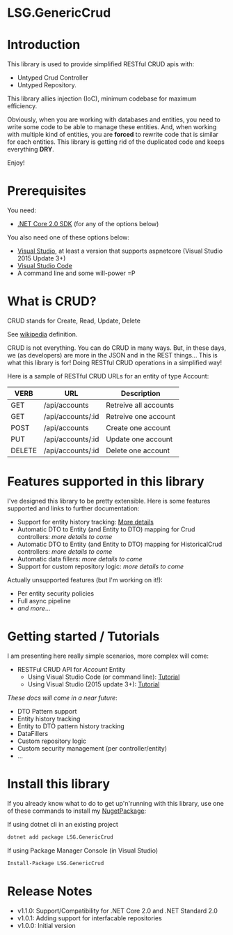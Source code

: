 # LSG.GenericCrud

# Introduction
This library is used to provide simplified RESTful CRUD apis with:
- Untyped Crud Controller
- Untyped Repository. 

This library allies injection (IoC), minimum codebase for maximum efficiency.

Obviously, when you are working with databases and entities, you need to write some code to be able to manage these entities. And, when working with multiple kind of entities, you are **forced** to rewrite code that is similar for each  entities. This library is getting rid of the duplicated code and keeps everything **DRY**.

Enjoy!

# Prerequisites
You need:
- [.NET Core 2.0 SDK](https://github.com/dotnet/core/blob/master/release-notes/download-archives/2.0.0-download.md) (for any of the options below)

You also need one of these options below:
- [Visual Studio](https://www.visualstudio.com/downloads/), at least a version that supports aspnetcore (Visual Studio 2015 Update 3+)
- [Visual Studio Code](https://code.visualstudio.com/)
- A command line and some will-power =P

# What is CRUD?

CRUD stands for Create, Read, Update, Delete

See [wikipedia](https://en.wikipedia.org/wiki/Create,_read,_update_and_delete) definition.

CRUD is not everything. You can do CRUD in many ways. But, in these days, we (as developers) are more in the JSON and in the REST things... This is what this library is for! Doing RESTful CRUD operations in a simplified way!

Here is a sample of RESTful CRUD URLs for an entity of type Account:

| VERB   | URL               | Description           |
|--------|-------------------|-----------------------|
| GET    | /api/accounts     | Retreive all accounts |
| GET    | /api/accounts/:id | Retreive one account  |
| POST   | /api/accounts     | Create one account    |
| PUT    | /api/accounts/:id | Update one account    |
| DELETE | /api/accounts/:id | Delete one account    |

# Features supported in this library

I've designed this library to be pretty extensible. Here is some features supported and links to further documentation:
- Support for entity history tracking: [More details](./docs/HistoricalCrudIntroduction.md)
- Automatic DTO to Entity (and Entity to DTO) mapping for Crud<T> controllers: *more details to come*
- Automatic DTO to Entity (and Entity to DTO) mapping for HistoricalCrud<T> controllers: *more details to come*
- Automatic data fillers: *more details to come*
- Support for custom repository logic: *more details to come*

Actually unsupported features (but I'm working on it!):
- Per entity security policies
- Full async pipeline
- *and more*...

# Getting started / Tutorials

I am presenting here really simple scenarios, more complex will come:
- RESTFul CRUD API for *Account* Entity 
    - Using Visual Studio Code (or command line): [Tutorial](docs/1_TutorialAcocuntCrudVisualStudioCode.md)
    - Using Visual Studio (2015 update 3+): [Tutorial](docs/1_TutorialAcocuntCrudVisualStudio.md)

*These docs will come in a near future*:
- DTO Pattern support
- Entity history tracking
- Entity to DTO pattern history tracking
- DataFillers 
- Custom repository logic
- Custom security management (per controller/entity)
- ...

# Install this library

If you already know what to do to get up'n'running with this library, use one of these commands to install my [NugetPackage](https://www.nuget.org/packages/LSG.GenericCrud/):

If using dotnet cli in an existing project 
```bash
dotnet add package LSG.GenericCrud
```

If using Package Manager Console (in Visual Studio)
```bash
Install-Package LSG.GenericCrud
```

# Release Notes

- v1.1.0: Support/Compatibility for .NET Core 2.0 and .NET Standard 2.0
- v1.0.1: Adding support for interfacable repositories
- v1.0.0: Initial version
